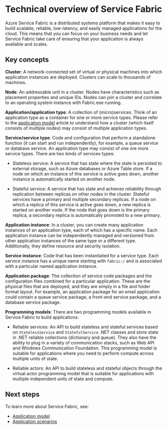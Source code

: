 <properties
   pageTitle="Service Fabric technical overview | Windows Azure"
   description="A technical overview of Service Fabric. Discusses key concepts and architecture."
   services="service-fabric"
   documentationCenter=".net"
   authors="msfussell"
   manager="timlt"
   editor="chackdan;subramar"/>

<tags
	ms.service="service-fabric"
	ms.date="08/25/2015"
	wacn.date=""/>

# Technical overview of Service Fabric

Azure Service Fabric is a distributed systems platform that makes it easy to build scalable, reliable, low-latency, and easily managed applications for the cloud. This means that you can focus on your business needs and let Service Fabric take care of ensuring that your application is always available and scales.

## Key concepts

**Cluster**: A network-connected set of virtual or physical machines into which application instances are deployed.  Clusters can scale to thousands of machines.

**Node**: An addressable unit in a cluster. Nodes have characteristics such as placement properties and unique IDs. Nodes can join a cluster and correlate to an operating system instance with Fabric.exe running.

**Application/application type**: A collection of (micro)services. Think of an application type as a container for one or more service types.  Please refer to the [application model](/documentation/articles/service-fabric-application-model) article to understand how a cluster (which itself consists of multiple nodes) may consist of multiple application types.

**Service/service type**: Code and configuration that perform a standalone function (it can start and run independently), for example, a queue service or database service. An application type may consist of one ore more service types. There are two kinds of services types:

- Stateless service: A service that has state where the state is persisted to external storage, such as Azure databases or Azure Table store. If a node on which an instance of this service is active goes down, another instance is automatically started on another node.

- Stateful service: A service that has state and achieves reliability through replication between replicas on other nodes in the cluster. Stateful services have a primary and multiple secondary replicas. If a node on which a replica of this service is active goes down, a new replica is started on another node. If the node that goes down is the primary replica, a secondary replica is automatically promoted to a new primary.

**Application instance**: In a cluster, you can create many application instances of an application type, each of which has a specific name. Each application instance can be independently managed and versioned from other application instances of the same type or a different type. Additionally, they define resource and security isolation.

**Service instance**: Code that has been instantiated for a service type. Each service instance has a unique name starting with `fabric:/` and is associated with a particular named application instance.

**Application package**: The collection of service code packages and the configuration files combined for a particular application. These are the physical files that are deployed, and they are simply in a file and folder format layout. For example, an application package for an email application could contain a queue service package, a front-end service package, and a database service package.

**Programming models**: There are two programming models available in Service Fabric to build applications:

- Reliable services: An API to build stateless and stateful services based on `StatelessService` and `StatefulService` .NET classes and store state in .NET reliable collections (dictionary and queue). They also have the ability to plug in a variety of communication stacks, such as Web API and Windows Communication Foundation. This programming model is suitable for applications where you need to perform compute across multiple units of state.

- Reliable actors: An API to build stateless and stateful objects through the virtual actor programming model that is suitable for applications with multiple independent units of state and compute.

<!--Every topic should have next steps and links to the next logical set of content to keep the customer engaged-->
## Next steps
To learn more about Service Fabric, see:

- [Application model](/documentation/articles/service-fabric-application-model)
- [Application scenarios](/documentation/articles/service-fabric-application-scenarios)
